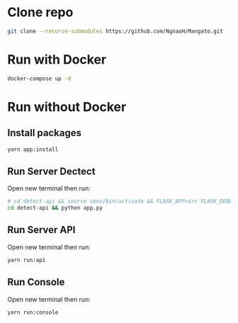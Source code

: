 # Clone repo

```bash
git clone --recurse-submodules https://github.com/NgnaoH/Mangato.git
```

# Run with Docker

```bash
docker-compose up -d
```

# Run without Docker

## Install packages

```bash
yarn app:install
```

## Run Server Dectect

Open new terminal then run:

```bash
# cd detect-api && source venv/bin/activate && FLASK_APP=src FLASK_DEBUG=1 TEMPLATES_AUTO_RELOAD=1 flask run
cd detect-api && python app.py
```

## Run Server API

Open new terminal then run:

```bash
yarn run:api
```

## Run Console

Open new terminal then run:

```bash
yarn run:console
```
